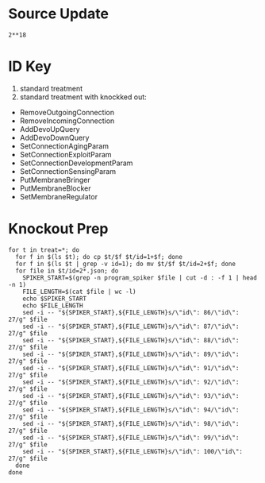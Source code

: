 # Source Update

`2**18`

# ID Key

1. standard treatment
2. standard treatment with knockked out:
  * RemoveOutgoingConnection
  * RemoveIncomingConnection
  * AddDevoUpQuery
  * AddDevoDownQuery
  * SetConnectionAgingParam
  * SetConnectionExploitParam
  * SetConnectionDevelopmentParam
  * SetConnectionSensingParam
  * PutMembraneBringer
  * PutMembraneBlocker
  * SetMembraneRegulator

# Knockout Prep

```
for t in treat=*; do
  for f in $(ls $t); do cp $t/$f $t/id=1+$f; done
  for f in $(ls $t | grep -v id=1); do mv $t/$f $t/id=2+$f; done
  for file in $t/id=2*.json; do
    SPIKER_START=$(grep -n program_spiker $file | cut -d : -f 1 | head -n 1)
    FILE_LENGTH=$(cat $file | wc -l)
    echo $SPIKER_START
    echo $FILE_LENGTH
    sed -i -- "${SPIKER_START},${FILE_LENGTH}s/\"id\": 86/\"id\": 27/g" $file
    sed -i -- "${SPIKER_START},${FILE_LENGTH}s/\"id\": 87/\"id\": 27/g" $file
    sed -i -- "${SPIKER_START},${FILE_LENGTH}s/\"id\": 88/\"id\": 27/g" $file
    sed -i -- "${SPIKER_START},${FILE_LENGTH}s/\"id\": 89/\"id\": 27/g" $file
    sed -i -- "${SPIKER_START},${FILE_LENGTH}s/\"id\": 91/\"id\": 27/g" $file
    sed -i -- "${SPIKER_START},${FILE_LENGTH}s/\"id\": 92/\"id\": 27/g" $file
    sed -i -- "${SPIKER_START},${FILE_LENGTH}s/\"id\": 93/\"id\": 27/g" $file
    sed -i -- "${SPIKER_START},${FILE_LENGTH}s/\"id\": 94/\"id\": 27/g" $file
    sed -i -- "${SPIKER_START},${FILE_LENGTH}s/\"id\": 98/\"id\": 27/g" $file
    sed -i -- "${SPIKER_START},${FILE_LENGTH}s/\"id\": 99/\"id\": 27/g" $file
    sed -i -- "${SPIKER_START},${FILE_LENGTH}s/\"id\": 100/\"id\": 27/g" $file
  done
done
```
